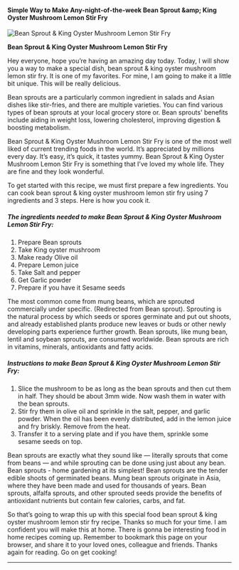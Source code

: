             

#### Simple Way to Make Any-night-of-the-week Bean Sprout &amp;amp; King Oyster Mushroom Lemon Stir Fry

![Bean Sprout &amp; King Oyster Mushroom Lemon Stir Fry](https://img-global.cpcdn.com/recipes/6650378322968576/751x532cq70/bean-sprout-king-oyster-mushroom-lemon-stir-fry-recipe-main-photo.jpg)

**Bean Sprout &amp; King Oyster Mushroom Lemon Stir Fry**

Hey everyone, hope you’re having an amazing day today. Today, I will show you a way to make a special dish, bean sprout & king oyster mushroom lemon stir fry. It is one of my favorites. For mine, I am going to make it a little bit unique. This will be really delicious.

Bean sprouts are a particularly common ingredient in salads and Asian dishes like stir-fries, and there are multiple varieties. You can find various types of bean sprouts at your local grocery store or. Bean sprouts' benefits include aiding in weight loss, lowering cholesterol, improving digestion & boosting metabolism.

Bean Sprout & King Oyster Mushroom Lemon Stir Fry is one of the most well liked of current trending foods in the world. It’s appreciated by millions every day. It’s easy, it’s quick, it tastes yummy. Bean Sprout & King Oyster Mushroom Lemon Stir Fry is something that I’ve loved my whole life. They are fine and they look wonderful.

To get started with this recipe, we must first prepare a few ingredients. You can cook bean sprout & king oyster mushroom lemon stir fry using 7 ingredients and 3 steps. Here is how you cook it.

##### The ingredients needed to make Bean Sprout & King Oyster Mushroom Lemon Stir Fry:

1.  Prepare Bean sprouts
2.  Take King oyster mushroom
3.  Make ready Olive oil
4.  Prepare Lemon juice
5.  Take Salt and pepper
6.  Get Garlic powder
7.  Prepare if you have it Sesame seeds

The most common come from mung beans, which are sprouted commercially under specific. (Redirected from Bean sprout). Sprouting is the natural process by which seeds or spores germinate and put out shoots, and already established plants produce new leaves or buds or other newly developing parts experience further growth. Bean sprouts, like mung bean, lentil and soybean sprouts, are consumed worldwide. Bean sprouts are rich in vitamins, minerals, antioxidants and fatty acids.

##### Instructions to make Bean Sprout & King Oyster Mushroom Lemon Stir Fry:

1.  Slice the mushroom to be as long as the bean sprouts and then cut them in half. They should be about 3mm wide. Now wash them in water with the bean sprouts.
2.  Stir fry them in olive oil and sprinkle in the salt, pepper, and garlic powder. When the oil has been evenly distributed, add in the lemon juice and fry briskly. Remove from the heat.
3.  Transfer it to a serving plate and if you have them, sprinkle some sesame seeds on top.

Bean sprouts are exactly what they sound like — literally sprouts that come from beans — and while sprouting can be done using just about any bean. Bean sprouts - home gardening at its simplest! Bean sprouts are the tender edible shoots of germinated beans. Mung bean sprouts originate in Asia, where they have been made and used for thousands of years. Bean sprouts, alfalfa sprouts, and other sprouted seeds provide the benefits of antioxidant nutrients but contain few calories, carbs, and fat.

So that’s going to wrap this up with this special food bean sprout & king oyster mushroom lemon stir fry recipe. Thanks so much for your time. I am confident you will make this at home. There is gonna be interesting food in home recipes coming up. Remember to bookmark this page on your browser, and share it to your loved ones, colleague and friends. Thanks again for reading. Go on get cooking!

* * *